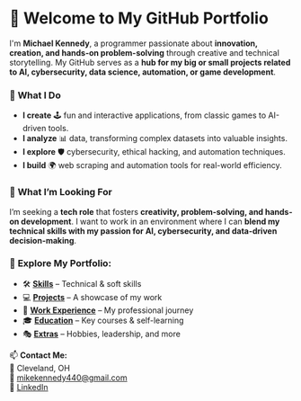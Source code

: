 # 👋 Welcome to My GitHub Portfolio  

I'm **Michael Kennedy**, a programmer passionate about **innovation, creation, and hands-on problem-solving** through creative and technical storytelling. My GitHub serves as a **hub for my big or small projects related to AI, cybersecurity, data science, automation, or game development**.  

### 🚀 **What I Do**
- **I create** 🕹️ fun and interactive applications, from classic games to AI-driven tools.  
- **I analyze** 📊 data, transforming complex datasets into valuable insights.  
- **I explore** 🛡️ cybersecurity, ethical hacking, and automation techniques.  
- **I build** 🌍 web scraping and automation tools for real-world efficiency.  

### 🎯 **What I’m Looking For**  
I’m seeking a **tech role** that fosters **creativity, problem-solving, and hands-on development**. I want to work in an environment where I can **blend my technical skills with my passion for AI, cybersecurity, and data-driven decision-making**.  

### 📌 **Explore My Portfolio:**  
- 🛠️ **[Skills](SKILLS.md)** – Technical & soft skills  
- 💻 **[Projects](PROJECTS.md)** – A showcase of my work  
- 💼 **[Work Experience](EXPERIENCE.md)** – My professional journey  
- 🎓 **[Education](EDUCATION.md)** – Key courses & self-learning  
- 🎭 **[Extras](EXTRAS.md)** – Hobbies, leadership, and more  

📫 **Contact Me:**  
📍 Cleveland, OH  
📧 [mikekennedy440@gmail.com](mailto:mikekennedy440@gmail.com)  
🔗 [LinkedIn](https://linkedin.com/in/MichaelrKennedyjr)  
